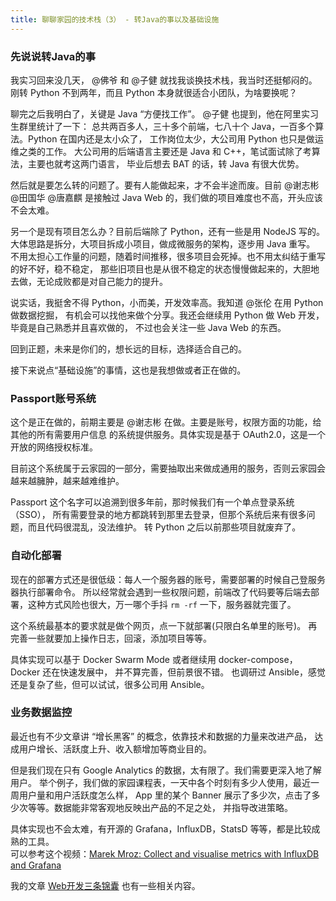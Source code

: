 ```yaml
---
title: 聊聊家园的技术栈（3） - 转Java的事以及基础设施
---
```


### 先说说转Java的事

我实习回来没几天， @佛爷 和 @子健 就找我谈换技术栈，我当时还挺郁闷的。
刚转 Python 不到两年，而且 Python 本身就很适合小团队，为啥要换呢？

聊完之后我明白了，关键是 Java “方便找工作”。 @子健 也提到，他在阿里实习生群里统计了一下：
总共两百多人，三十多个前端，七八十个 Java，一百多个算法。Python 在国内还是太小众了，
工作岗位太少，大公司用 Python 也只是做运维之类的工作。
大公司用的后端语言主要还是 Java 和 C++，笔试面试除了考算法，主要也就考这两门语言，
毕业后想去 BAT 的话，转 Java 有很大优势。

然后就是要怎么转的问题了。要有人能做起来，才不会半途而废。目前 @谢志彬 @田国华 @唐嘉麒
是接触过 Java Web 的，我们做的项目难度也不高，开头应该不会太难。

另一个是现有项目怎么办？目前后端除了 Python，还有一些是用 NodeJS 写的。
大体思路是拆分，大项目拆成小项目，做成微服务的架构，逐步用 Java 重写。
不用太担心工作量的问题，随着时间推移，很多项目会死掉。也不用太纠结于重写的好不好，稳不稳定，
那些旧项目也是从很不稳定的状态慢慢做起来的，大胆地去做，无论成败都是对自己能力的提升。

说实话，我挺舍不得 Python，小而美，开发效率高。我知道 @张伦 在用 Python 做数据挖掘，
有机会可以找他来做个分享。我还会继续用 Python 做 Web 开发，毕竟是自己熟悉并且喜欢做的，
不过也会关注一些 Java Web 的东西。

回到正题，未来是你们的，想长远的目标，选择适合自己的。

接下来说点“基础设施”的事情，这也是我想做或者正在做的。

### Passport账号系统

这个是正在做的，前期主要是 @谢志彬 在做。主要是账号，权限方面的功能，给其他的所有需要用户信息
的系统提供服务。具体实现是基于 OAuth2.0，这是一个开放的网络授权标准。

目前这个系统属于云家园的一部分，需要抽取出来做成通用的服务，否则云家园会越来越臃肿，越来越难维护。

Passport 这个名字可以追溯到很多年前，那时候我们有一个单点登录系统（SSO），
所有需要登录的地方都跳转到那里去登录，但那个系统后来有很多问题，而且代码很混乱，没法维护。
转 Python 之后以前那些项目就废弃了。

### 自动化部署

现在的部署方式还是很低级：每人一个服务器的账号，需要部署的时候自己登服务器执行部署命令。
所以经常就会遇到一些权限问题，前端改了代码要等后端去部署，这种方式风险也很大，万一哪个手抖
`rm -rf` 一下，服务器就完蛋了。

这个系统最基本的要求就是做个网页，点一下就部署(只限白名单里的账号)。
再完善一些就要加上操作日志，回滚，添加项目等等。

具体实现可以基于 Docker Swarm Mode 或者继续用 docker-compose，Docker 还在快速发展中，
并不算完善，但前景很不错。
也调研过 Ansible，感觉还是复杂了些，但可以试试，很多公司用 Ansible。

### 业务数据监控

最近也有不少文章讲 “增长黑客” 的概念，依靠技术和数据的力量来改进产品，
达成用户增长、活跃度上升、收入额增加等商业目的。

但是我们现在只有 Google Analytics 的数据，太有限了。我们需要更深入地了解用户。
举个例子，我们做的家园课程表，一天中各个时刻有多少人使用，最近一周用户量和用户活跃度怎么样，
App 里的某个 Banner 展示了多少次，点击了多少次等等。数据能非常客观地反映出产品的不足之处，
并指导改进策略。

具体实现也不会太难，有开源的 Grafana，InfluxDB，StatsD 等等，都是比较成熟的工具。  
可以参考这个视频：[Marek Mroz: Collect and visualise metrics with InfluxDB and Grafana](https://www.youtube.com/watch?v=w4CNBqGoYRA)

我的文章 [Web开发三条锦囊](/notes/Web开发三条锦囊) 也有一些相关内容。
